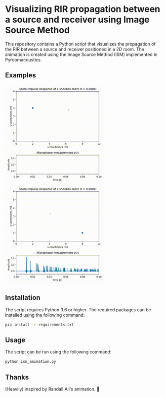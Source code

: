 # Visualizing RIR propagation between a source and receiver using Image Source Method

This repository contains a Python script that visualizes the propagation of the RIR between a source and receiver positioned in a 2D room. The animation is created using the Image Source Method (ISM) implemented in Pyroomacoustics.


## Examples

![Example ISM 1](gifs/ism_anim_1.gif)
![Example ISM 2](gifs/ism_anim_2.gif)


## Installation

The script requires Python 3.6 or higher. The required packages can be
installed using the following command:

```bash
pip install -r requirements.txt
```

## Usage

The script can be run using the following command:

```bash
python ism_animation.py
```

## Thanks

(Heavily) inspired by Randall Ali's animation. 🙏
